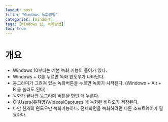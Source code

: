 ```yaml
---
layout: post
title: "Windows 녹화방법"
categories: [Windows]
tags: [Windows 팁, 녹화방법]
toc: true
---
```


# 개요
- Windows 10부터는 기본 녹화 기능이 들어가 있다. 
- Windows + G를 누르면 녹화 윈도우가 나타난다. 
- 동그라미가 그려져 있는 녹화버튼을 누르면 녹화가 시작된다. (Windows + Alt + R 을 눌러도 된다)
- 녹화가 끝나면 동그라미 버튼을 한번 더 누른다. 
- C:\Users\{유저명}\Videos\Captures 에 녹화된 비디오가 저장된다. 
- 다만 한개의 윈도우만 녹화가능하다. 전체화면을 녹화하려면 다른 소프트웨어가 필요하다. 